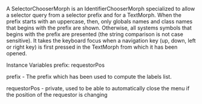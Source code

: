 A SelectorChooserMorph is an IdentifierChooserMorph specialized to allow a selector query from a selector prefix and for a TextMorph. When the prefix starts with an uppercase, then, only globals names and class names that begins with the prefix are shown.Otherwise, all systems symbols that begins with the prefix are presented (the string comparison is not case sensitive).It takes the keyboard focus when a navigation key (up, down, left or right key) is first pressed in the TextMorph from which it has been opened.Instance Variables	prefix: <String>	requestorPos <Point>	prefix	- The prefix which has been used to compute the labels list.requestorPos	- private, used to be able to automatically close the menu if the position of the requestor is changing